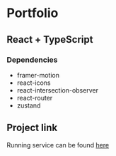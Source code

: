 # Portfolio

## React + TypeScript

### Dependencies

- framer-motion
- react-icons
- react-intersection-observer
- react-router
- zustand

## Project link

Running service can be found [here](https://vilkku11.github.io/portfolio/)
